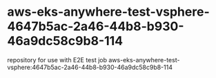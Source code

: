 # aws-eks-anywhere-test-vsphere-4647b5ac-2a46-44b8-b930-46a9dc58c9b8-114
repository for use with E2E test job aws-eks-anywhere-test-vsphere:4647b5ac-2a46-44b8-b930-46a9dc58c9b8-114

